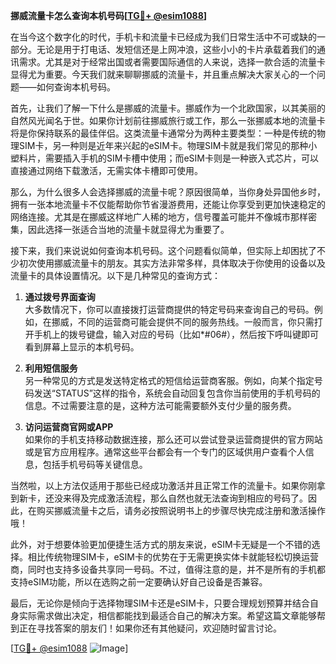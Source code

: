 **挪威流量卡怎么查询本机号码[[TG💪+ @esim1088](https://t.me/s/esim1088)]**

在当今这个数字化的时代，手机卡和流量卡已经成为我们日常生活中不可或缺的一部分。无论是用于打电话、发短信还是上网冲浪，这些小小的卡片承载着我们的通讯需求。尤其是对于经常出国或者需要国际通信的人来说，选择一款合适的流量卡显得尤为重要。今天我们就来聊聊挪威的流量卡，并且重点解决大家关心的一个问题——如何查询本机号码。

首先，让我们了解一下什么是挪威的流量卡。挪威作为一个北欧国家，以其美丽的自然风光闻名于世。如果你计划前往挪威旅行或工作，那么一张挪威本地的流量卡将是你保持联系的最佳伴侣。这类流量卡通常分为两种主要类型：一种是传统的物理SIM卡，另一种则是近年来兴起的eSIM卡。物理SIM卡就是我们常见的那种小塑料片，需要插入手机的SIM卡槽中使用；而eSIM卡则是一种嵌入式芯片，可以直接通过网络下载激活，无需实体卡槽即可使用。

那么，为什么很多人会选择挪威的流量卡呢？原因很简单，当你身处异国他乡时，拥有一张本地流量卡不仅能帮助你节省漫游费用，还能让你享受到更加快速稳定的网络连接。尤其是在挪威这样地广人稀的地方，信号覆盖可能并不像城市那样密集，因此选择一张适合当地的流量卡就显得尤为重要了。

接下来，我们来说说如何查询本机号码。这个问题看似简单，但实际上却困扰了不少初次使用挪威流量卡的朋友。其实方法非常多样，具体取决于你使用的设备以及流量卡的具体设置情况。以下是几种常见的查询方式：

1. **通过拨号界面查询**  
   大多数情况下，你可以直接拨打运营商提供的特定号码来查询自己的号码。例如，在挪威，不同的运营商可能会提供不同的服务热线。一般而言，你只需打开手机上的拨号键盘，输入对应的号码（比如*#06#），然后按下呼叫键即可看到屏幕上显示的本机号码。

2. **利用短信服务**  
   另一种常见的方式是发送特定格式的短信给运营商客服。例如，向某个指定号码发送“STATUS”这样的指令，系统会自动回复包含你当前使用的手机号码的信息。不过需要注意的是，这种方法可能需要额外支付少量的服务费。

3. **访问运营商官网或APP**  
   如果你的手机支持移动数据连接，那么还可以尝试登录运营商提供的官方网站或是官方应用程序。通常这些平台都会有一个专门的区域供用户查看个人信息，包括手机号码等关键信息。

当然啦，以上方法仅适用于那些已经成功激活并且正常工作的流量卡。如果你刚拿到新卡，还没来得及完成激活流程，那么自然也就无法查询到相应的号码了。因此，在购买挪威流量卡之后，请务必按照说明书上的步骤尽快完成注册和激活操作哦！

此外，对于想要体验更加便捷生活方式的朋友来说，eSIM卡无疑是一个不错的选择。相比传统物理SIM卡，eSIM卡的优势在于无需更换实体卡就能轻松切换运营商，同时也支持多设备共享同一号码。不过，值得注意的是，并不是所有的手机都支持eSIM功能，所以在选购之前一定要确认好自己设备是否兼容。

最后，无论你是倾向于选择物理SIM卡还是eSIM卡，只要合理规划预算并结合自身实际需求做出决定，相信都能找到最适合自己的解决方案。希望这篇文章能够帮到正在寻找答案的朋友们！如果你还有其他疑问，欢迎随时留言讨论。

[[TG💪+ @esim1088](https://t.me/s/esim1088) ![Image](https://i.postimg.cc/4NQfJmqS/Snipaste-2025-05-13-00-14-12.png)]